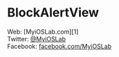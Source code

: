 BlockAlertView
==============


Web: [MyiOSLab.com][1]  
Twitter: [@MyiOSLab][2]  
Facebook: [facebook.com/MyiOSLab][3]  
  
  [2]: http://www.myioslab.com "MyiOSLab.com"
  [3]: http://twitter.com/myioslab "MyiOSLab on Twitter"
  [4]: http://www.facebook.com/MyiOSLab "MyiOSLab on Facebook"
